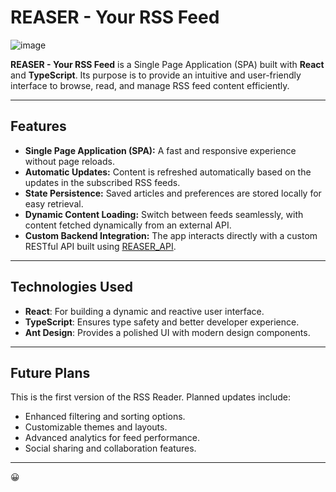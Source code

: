 # REASER - Your RSS Feed
![image](https://github.com/user-attachments/assets/d7ddd015-47d5-45eb-873a-c3a0dee69cbd)

**REASER - Your RSS Feed** is a Single Page Application (SPA) built with **React** and **TypeScript**. Its purpose is to provide an intuitive and user-friendly interface to browse, read, and manage RSS feed content efficiently.

---

## Features

- **Single Page Application (SPA):** A fast and responsive experience without page reloads.
- **Automatic Updates:** Content is refreshed automatically based on the updates in the subscribed RSS feeds.
- **State Persistence:** Saved articles and preferences are stored locally for easy retrieval.
- **Dynamic Content Loading:** Switch between feeds seamlessly, with content fetched dynamically from an external API.
- **Custom Backend Integration:** The app interacts directly with a custom RESTful API built using [REASER_API](https://github.com/soydeif/REASER_API).

---

## Technologies Used

- **React**: For building a dynamic and reactive user interface.
- **TypeScript**: Ensures type safety and better developer experience.
- **Ant Design**: Provides a polished UI with modern design components.

---

## Future Plans

This is the first version of the RSS Reader. Planned updates include:

- Enhanced filtering and sorting options.
- Customizable themes and layouts.
- Advanced analytics for feed performance.
- Social sharing and collaboration features.

---

😀 

 
